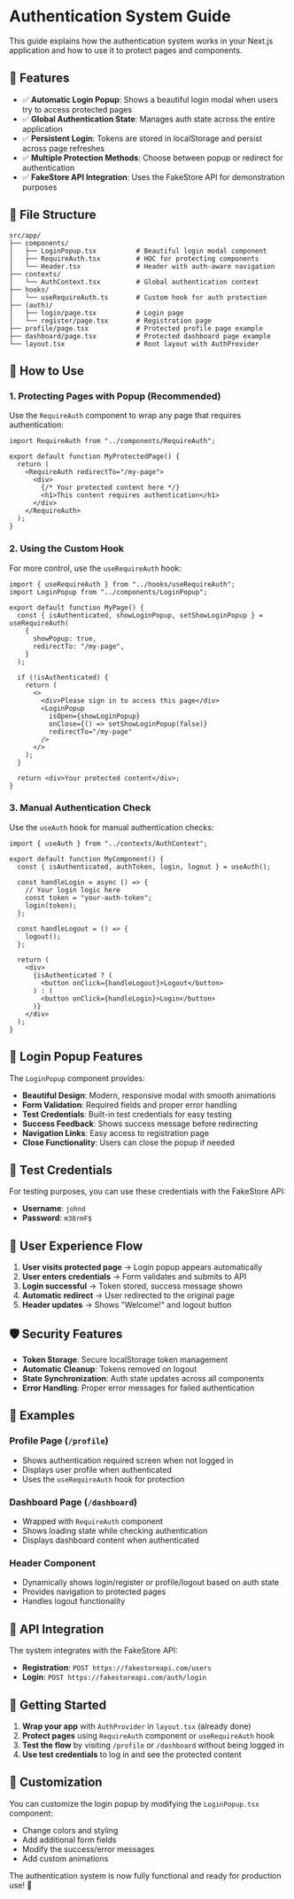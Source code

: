 # Authentication System Guide

This guide explains how the authentication system works in your Next.js application and how to use it to protect pages and components.

## 🚀 Features

- ✅ **Automatic Login Popup**: Shows a beautiful login modal when users try to access protected pages
- ✅ **Global Authentication State**: Manages auth state across the entire application
- ✅ **Persistent Login**: Tokens are stored in localStorage and persist across page refreshes
- ✅ **Multiple Protection Methods**: Choose between popup or redirect for authentication
- ✅ **FakeStore API Integration**: Uses the FakeStore API for demonstration purposes

## 📁 File Structure

```
src/app/
├── components/
│   ├── LoginPopup.tsx          # Beautiful login modal component
│   ├── RequireAuth.tsx         # HOC for protecting components
│   └── Header.tsx              # Header with auth-aware navigation
├── contexts/
│   └── AuthContext.tsx         # Global authentication context
├── hooks/
│   └── useRequireAuth.ts       # Custom hook for auth protection
├── (auth)/
│   ├── login/page.tsx          # Login page
│   └── register/page.tsx       # Registration page
├── profile/page.tsx            # Protected profile page example
├── dashboard/page.tsx          # Protected dashboard page example
└── layout.tsx                  # Root layout with AuthProvider
```

## 🔧 How to Use

### 1. Protecting Pages with Popup (Recommended)

Use the `RequireAuth` component to wrap any page that requires authentication:

```tsx
import RequireAuth from "../components/RequireAuth";

export default function MyProtectedPage() {
  return (
    <RequireAuth redirectTo="/my-page">
      <div>
        {/* Your protected content here */}
        <h1>This content requires authentication</h1>
      </div>
    </RequireAuth>
  );
}
```

### 2. Using the Custom Hook

For more control, use the `useRequireAuth` hook:

```tsx
import { useRequireAuth } from "../hooks/useRequireAuth";
import LoginPopup from "../components/LoginPopup";

export default function MyPage() {
  const { isAuthenticated, showLoginPopup, setShowLoginPopup } = useRequireAuth(
    {
      showPopup: true,
      redirectTo: "/my-page",
    }
  );

  if (!isAuthenticated) {
    return (
      <>
        <div>Please sign in to access this page</div>
        <LoginPopup
          isOpen={showLoginPopup}
          onClose={() => setShowLoginPopup(false)}
          redirectTo="/my-page"
        />
      </>
    );
  }

  return <div>Your protected content</div>;
}
```

### 3. Manual Authentication Check

Use the `useAuth` hook for manual authentication checks:

```tsx
import { useAuth } from "../contexts/AuthContext";

export default function MyComponent() {
  const { isAuthenticated, authToken, login, logout } = useAuth();

  const handleLogin = async () => {
    // Your login logic here
    const token = "your-auth-token";
    login(token);
  };

  const handleLogout = () => {
    logout();
  };

  return (
    <div>
      {isAuthenticated ? (
        <button onClick={handleLogout}>Logout</button>
      ) : (
        <button onClick={handleLogin}>Login</button>
      )}
    </div>
  );
}
```

## 🎨 Login Popup Features

The `LoginPopup` component provides:

- **Beautiful Design**: Modern, responsive modal with smooth animations
- **Form Validation**: Required fields and proper error handling
- **Test Credentials**: Built-in test credentials for easy testing
- **Success Feedback**: Shows success message before redirecting
- **Navigation Links**: Easy access to registration page
- **Close Functionality**: Users can close the popup if needed

## 🔐 Test Credentials

For testing purposes, you can use these credentials with the FakeStore API:

- **Username**: `johnd`
- **Password**: `m38rmF$`

## 📱 User Experience Flow

1. **User visits protected page** → Login popup appears automatically
2. **User enters credentials** → Form validates and submits to API
3. **Login successful** → Token stored, success message shown
4. **Automatic redirect** → User redirected to the original page
5. **Header updates** → Shows "Welcome!" and logout button

## 🛡️ Security Features

- **Token Storage**: Secure localStorage token management
- **Automatic Cleanup**: Tokens removed on logout
- **State Synchronization**: Auth state updates across all components
- **Error Handling**: Proper error messages for failed authentication

## 🎯 Examples

### Profile Page (`/profile`)

- Shows authentication required screen when not logged in
- Displays user profile when authenticated
- Uses the `useRequireAuth` hook for protection

### Dashboard Page (`/dashboard`)

- Wrapped with `RequireAuth` component
- Shows loading state while checking authentication
- Displays dashboard content when authenticated

### Header Component

- Dynamically shows login/register or profile/logout based on auth state
- Provides navigation to protected pages
- Handles logout functionality

## 🔄 API Integration

The system integrates with the FakeStore API:

- **Registration**: `POST https://fakestoreapi.com/users`
- **Login**: `POST https://fakestoreapi.com/auth/login`

## 🚀 Getting Started

1. **Wrap your app** with `AuthProvider` in `layout.tsx` (already done)
2. **Protect pages** using `RequireAuth` component or `useRequireAuth` hook
3. **Test the flow** by visiting `/profile` or `/dashboard` without being logged in
4. **Use test credentials** to log in and see the protected content

## 🎨 Customization

You can customize the login popup by modifying the `LoginPopup.tsx` component:

- Change colors and styling
- Add additional form fields
- Modify the success/error messages
- Add custom animations

The authentication system is now fully functional and ready for production use! 🎉
